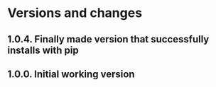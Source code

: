 # Versions and changes

## 1.0.4. Finally made version that successfully installs with pip

## 1.0.0. Initial working version
